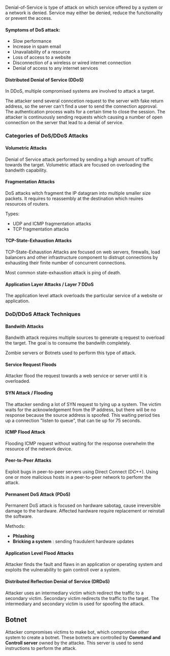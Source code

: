 Denial-of-Service is type of attack on which service offered by a system or a network is denied.
Service may either be denied, reduce the functionality or prevent the access.

#### Symptoms of DoS attack:

- Slow performance
- Increase in spam email
- Unavailability of a resource
- Loss of access to a website
- Disconnection of a wireless or wired internet connection
- Denial of access to any internet services

#### Distributed Denial of Service (DDoS)

In DDoS, multiple compromised systems are involved to attack a target.


The attacker send several conncetion request to the server with fake return address, so the server can't find a user to send the connection approval.
The authentication process waits for a certain time to close the session.
The attacker is continuously sending requests which causing a number of open connection on the server that lead to a denial of service.

### Categories of DoS/DDoS Attacks

#### Volumetric Attacks

Denial of Service attack performed by sending a high amount of traffic towards the target.
Volumetric attack are focused on overloading the bandwith capability.

#### Fragmentation Attacks

DoS attacks witch fragment the IP datagram into multiple smaller size packets.
It requires to reassembly at the destination which reuires resources of routers. 

Types:

- UDP and ICMP fragmentation attacks
- TCP fragmentation attacks

#### TCP-State-Exhaustion Attacks

TCP-State-Exhaustion Attacks are focused on web servers, firewalls, load balancers and other infrastructure component to distrupt connections by exhausting their finite number of concurrent connections.

Most common state-exhaustion attack is ping of death.

#### Application Layer Attacks / Layer 7 DDoS

The application level attack overloads the particular service of a website or application.

### DoD/DDoS Attack Techniques

#### Bandwith Attacks

Bandwith attack requires multiple sources to generate q request to overload the target.
The goal is to consume the bandwith completely.

Zombie servers or Botnets used to perform this type of attack.

#### Service Request Floods

Attacker flood the request towards a web service or server until it is overloaded.

#### SYN Attack / Flooding

The attacker sending a lot of SYN request to tying up a system.
The victim waits for the acknowledgement from the IP address, but there will be no response because the source address is spoofed.
This waiting period ties up a connection "listen to queue", that can tie up for 75 seconds.

#### ICMP Flood Attack

Flooding ICMP request without waiting for the response overwhelm the resource of the network device.

#### Peer-to-Peer Attacks

Exploit bugs in peer-to-peer servers using Direct Connect (DC++).
Using one or more malicious hosts in a peer-to-peer network to perfomr the attack.

#### Permanent DoS Attack (PDoS)

Permanent DoS attack is focused on hardware sabotag, cause irreversible damage to the hardware.
Affected hardware require replacement or reinstall the software.

Methods:

- **Phlashing** 
- **Bricking a system** : sending fraudulent hardware updates

#### Application Level Flood Attacks

Attacker finds the fault and flaws in an application or operating system and exploits the vulnerability to gain controll over a system.

#### Distributed Reflection Denial of Service (DRDoS)

Attacker uses an intermediary victim which redirect the traffic to a secondary victim.
Secondary victim redirects the traffic to the target.
The intermediary and secondary victim is used for spoofing the attack.

## Botnet

Attacker compromises victims to make bot, which compromise other system to create a botnet.
These botnets are controlled by **Command and Controll server** owned by the attacke.
This server is used to send instructions to perform the attack.
